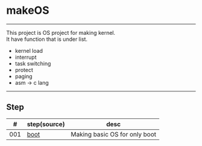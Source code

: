# makeOS

---

This project is OS project for making kernel.  
It have function that is under list.
* kernel load
* interrupt
* task switching
* protect
* paging
* asm -> c lang

---

## Step
|  #  | step(source)           |  desc                                       | 
|-----|----------------------- | ------------------------------------------- | 
001 | [boot](./step/bootstrap) | Making basic OS for only boot |
